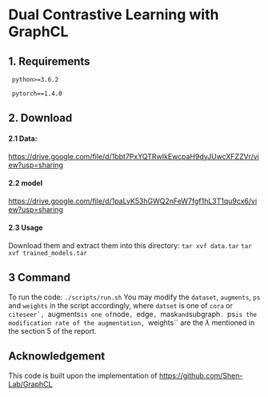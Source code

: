 # Dual Contrastive Learning with GraphCL

## 1. Requirements

`` python>=3.6.2``

`` pytorch==1.4.0``

## 2. Download

#### 2.1 Data:
https://drive.google.com/file/d/1bbt7PxYQTRwIkEwcpaH9dyJUwcXFZZVr/view?usp=sharing


#### 2.2 model
https://drive.google.com/file/d/1paLvK53hGWQ2nFeW7fgf1hL3T1qu9cx6/view?usp=sharing

#### 2.3 Usage
Download them and extract them into this directory:
``tar xvf data.tar``
``tar xvf trained_models.tar``

## 3 Command
To run the code:
``./scripts/run.sh``
You may modify the ``dataset``, ``augments``, ``ps`` and ``weights`` in the script accordingly, where 
``datset`` is one of ``cora`` or ``citeseer`,
``augments`` is one of ``node``, ``edge``, ``mask`` and ``subgraph``.
``ps`` is the modification rate of the augmentation, 
``weights`` are the $\lambda$ mentioned in the section 5 of the report.

## Acknowledgement
This code is built upon the implementation of https://github.com/Shen-Lab/GraphCL



